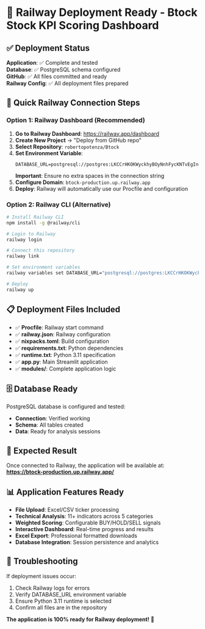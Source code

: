 # 🚀 Railway Deployment Ready - Btock Stock KPI Scoring Dashboard

## ✅ Deployment Status

**Application**: ✅ Complete and tested  
**Database**: ✅ PostgreSQL schema configured  
**GitHub**: ✅ All files committed and ready  
**Railway Config**: ✅ All deployment files prepared  

## 🔗 Quick Railway Connection Steps

### Option 1: Railway Dashboard (Recommended)

1. **Go to Railway Dashboard**: https://railway.app/dashboard
2. **Create New Project** → "Deploy from GitHub repo"
3. **Select Repository**: `robertopotenza/Btock`
4. **Set Environment Variable**:
   ```
   DATABASE_URL=postgresql://postgres:LKCCrHKOKWyckhyBOyNnhFycKNTvEgIn@trolley.proxy.rlwy.net:59937/railway
   ```
   **Important**: Ensure no extra spaces in the connection string
5. **Configure Domain**: `btock-production.up.railway.app`
6. **Deploy**: Railway will automatically use our Procfile and configuration

### Option 2: Railway CLI (Alternative)

```bash
# Install Railway CLI
npm install -g @railway/cli

# Login to Railway
railway login

# Connect this repository
railway link

# Set environment variables
railway variables set DATABASE_URL="postgresql://postgres:LKCCrHKOKWyckhyBOyNnhFycKNTvEgIn@trolley.proxy.rlwy.net:59937/railway"

# Deploy
railway up
```

## 📋 Deployment Files Included

- ✅ **Procfile**: Railway start command
- ✅ **railway.json**: Railway configuration
- ✅ **nixpacks.toml**: Build configuration  
- ✅ **requirements.txt**: Python dependencies
- ✅ **runtime.txt**: Python 3.11 specification
- ✅ **app.py**: Main Streamlit application
- ✅ **modules/**: Complete application logic

## 🗄️ Database Ready

PostgreSQL database is configured and tested:
- **Connection**: Verified working
- **Schema**: All tables created
- **Data**: Ready for analysis sessions

## 🎯 Expected Result

Once connected to Railway, the application will be available at:
**https://btock-production.up.railway.app/**

## 📊 Application Features Ready

- **File Upload**: Excel/CSV ticker processing
- **Technical Analysis**: 11+ indicators across 5 categories
- **Weighted Scoring**: Configurable BUY/HOLD/SELL signals
- **Interactive Dashboard**: Real-time progress and results
- **Excel Export**: Professional formatted downloads
- **Database Integration**: Session persistence and analytics

## 🔧 Troubleshooting

If deployment issues occur:
1. Check Railway logs for errors
2. Verify DATABASE_URL environment variable
3. Ensure Python 3.11 runtime is selected
4. Confirm all files are in the repository

**The application is 100% ready for Railway deployment!** 🚀

